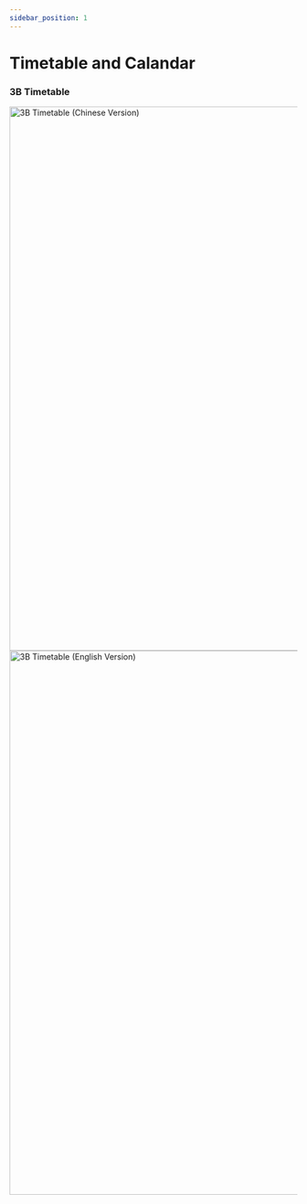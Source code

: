 ```yaml
---
sidebar_position: 1
---
```


# Timetable and Calandar
<h3>3B Timetable</h3>
<img title="3B Timetable (Chinese Version)" src="https://i.postimg.cc/k4ZS6y8r/3-B-Timetable-Chi-Version.png" width="1500" height="953"></img>
<br/><img title="3B Timetable (English Version)" src="https://i.postimg.cc/j277zJQD/3-B-Timetable-Eng-Version.jpg"width="1500" height="953"></img>